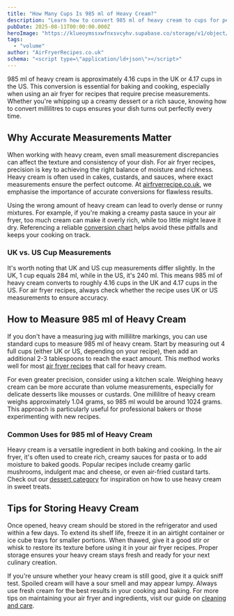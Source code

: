 ```yaml
---
title: "How Many Cups Is 985 ml of Heavy Cream?"
description: "Learn how to convert 985 ml of heavy cream to cups for perfect baking and cooking every time. Get accurate measurements in seconds!"
pubDate: 2025-08-11T00:00:00.000Z
heroImage: "https://klueoymssxwfnxsvcyhv.supabase.co/storage/v1/object/public/md/how-many-cups-is-985-ml-of-heavy-cream-8ab31ed4.webp"
tags:
  - "volume"
author: "AirFryerRecipes.co.uk"
schema: "<script type=\"application/ld+json\"></script>"
---
```


<p>985 ml of heavy cream is approximately 4.16 cups in the UK or 4.17 cups in the US. This conversion is essential for baking and cooking, especially when using an air fryer for recipes that require precise measurements. Whether you're whipping up a creamy dessert or a rich sauce, knowing how to convert millilitres to cups ensures your dish turns out perfectly every time.</p>

<h2>Why Accurate Measurements Matter</h2>  
<p>When working with heavy cream, even small measurement discrepancies can affect the texture and consistency of your dish. For air fryer recipes, precision is key to achieving the right balance of moisture and richness. Heavy cream is often used in cakes, custards, and sauces, where exact measurements ensure the perfect outcome. At <a href=https://www.airfryerrecipe.co.uk/>airfryerrecipe.co.uk</a>, we emphasise the importance of accurate conversions for flawless results.</p>  

<p>Using the wrong amount of heavy cream can lead to overly dense or runny mixtures. For example, if you're making a creamy pasta sauce in your air fryer, too much cream can make it overly rich, while too little might leave it dry. Referencing a reliable <a href=https://www.airfryerrecipe.co.uk/air-fryer-conversion-chart>conversion chart</a> helps avoid these pitfalls and keeps your cooking on track.</p>  

<h3>UK vs. US Cup Measurements</h3>  
<p>It's worth noting that UK and US cup measurements differ slightly. In the UK, 1 cup equals 284 ml, while in the US, it's 240 ml. This means 985 ml of heavy cream converts to roughly 4.16 cups in the UK and 4.17 cups in the US. For air fryer recipes, always check whether the recipe uses UK or US measurements to ensure accuracy.</p>  

<h2>How to Measure 985 ml of Heavy Cream</h2>  
<p>If you don't have a measuring jug with millilitre markings, you can use standard cups to measure 985 ml of heavy cream. Start by measuring out 4 full cups (either UK or US, depending on your recipe), then add an additional 2-3 tablespoons to reach the exact amount. This method works well for most <a href=https://www.airfryerrecipe.co.uk/recipes>air fryer recipes</a> that call for heavy cream.</p>  

<p>For even greater precision, consider using a kitchen scale. Weighing heavy cream can be more accurate than volume measurements, especially for delicate desserts like mousses or custards. One millilitre of heavy cream weighs approximately 1.04 grams, so 985 ml would be around 1024 grams. This approach is particularly useful for professional bakers or those experimenting with new recipes.</p>  

<h3>Common Uses for 985 ml of Heavy Cream</h3>  
<p>Heavy cream is a versatile ingredient in both baking and cooking. In the air fryer, it's often used to create rich, creamy sauces for pasta or to add moisture to baked goods. Popular recipes include creamy garlic mushrooms, indulgent mac and cheese, or even air-fried custard tarts. Check out our <a href=https://www.airfryerrecipe.co.uk/recipe-category/dessert>dessert category</a> for inspiration on how to use heavy cream in sweet treats.</p>  

<h2>Tips for Storing Heavy Cream</h2>  
<p>Once opened, heavy cream should be stored in the refrigerator and used within a few days. To extend its shelf life, freeze it in an airtight container or ice cube trays for smaller portions. When thawed, give it a good stir or whisk to restore its texture before using it in your air fryer recipes. Proper storage ensures your heavy cream stays fresh and ready for your next culinary creation.</p>  

<p>If you're unsure whether your heavy cream is still good, give it a quick sniff test. Spoiled cream will have a sour smell and may appear lumpy. Always use fresh cream for the best results in your cooking and baking. For more tips on maintaining your air fryer and ingredients, visit our guide on <a href=https://www.airfryerrecipe.co.uk/air-fryer-cleaner>cleaning and care</a>.</p>